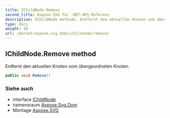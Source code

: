 ```yaml
---
title: IChildNode.Remove
second_title: Aspose.SVG für .NET-API-Referenz
description: IChildNode methode. Entfernt den aktuellen Knoten vom übergeordneten Knoten.
type: docs
weight: 10
url: /de/net/aspose.svg.dom/ichildnode/remove/
---
```

## IChildNode.Remove method

Entfernt den aktuellen Knoten vom übergeordneten Knoten.

```csharp
public void Remove()
```

### Siehe auch

* interface [IChildNode](../)
* namensraum [Aspose.Svg.Dom](../../ichildnode/)
* Montage [Aspose.SVG](../../../)


